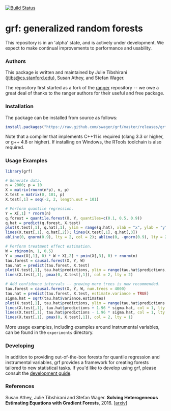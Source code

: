[![Build Status](https://travis-ci.org/swager/grf.svg?branch=master)](https://travis-ci.org/swager/grf)

# grf: generalized random forests

This repository is in an 'alpha' state, and is actively under development. We expect to make continual improvements to performance and usability.

### Authors

This package is written and maintained by Julie Tibshirani (jtibs@cs.stanford.edu), Susan Athey, and Stefan Wager.

The repository first started as a fork of the [ranger](https://github.com/imbs-hl/ranger) repository -- we owe a great deal of thanks to the ranger authors for their useful and free package.

### Installation

The package can be installed from source as follows:

```R
install.packages("https://raw.github.com/swager/grf/master/releases/grf-alpha.tar.gz", repos = NULL, type = "source")
```

Note that a compiler that implements C++11 is required (clang 3.3 or higher, or g++ 4.8 or higher). If installing on Windows, the RTools toolchain is also required.

### Usage Examples

```R
library(grf)

# Generate data.
n = 2000; p = 10
X = matrix(rnorm(n*p), n, p)
X.test = matrix(0, 101, p)
X.test[,1] = seq(-2, 2, length.out = 101)

# Perform quantile regression.
Y = X[,1] * rnorm(n)
q.forest = quantile.forest(X, Y, quantiles=c(0.1, 0.5, 0.9))
q.hat = predict(q.forest, X.test)
plot(X.test[,1], q.hat[,1], ylim = range(q.hat), xlab = "x", ylab = "y", type = "l")
lines(X.test[,1], q.hat[,2]); lines(X.test[,1], q.hat[,3])
abline(0, qnorm(0.9), lty = 2, col = 2); abline(0, -qnorm(0.9), lty = 2, col = 2)

# Perform treatment effect estimation.
W = rbinom(n, 1, 0.5)
Y = pmax(X[,1], 0) * W + X[,2] + pmin(X[,3], 0) + rnorm(n)
tau.forest = causal.forest(X, Y, W)
tau.hat = predict(tau.forest, X.test)
plot(X.test[,1], tau.hat$predictions, ylim = range(tau.hat$predictions, 0, 2), xlab = "x", ylab = "tau", type = "l")
lines(X.test[,1], pmax(0, X.test[,1]), col = 2, lty = 2)

# Add confidence intervals -- growing more trees is now recommended.
tau.forest = causal.forest(X, Y, W, num.trees = 4000)
tau.hat = predict(tau.forest, X.test, estimate.variance = TRUE)
sigma.hat = sqrt(tau.hat$variance.estimates)
plot(X.test[,1], tau.hat$predictions, ylim = range(tau.hat$predictions + 1.96 * sigma.hat, tau.hat$predictions - 1.96 * sigma.hat, 0, 2), xlab = "x", ylab = "tau", type = "l")
lines(X.test[,1], tau.hat$predictions + 1.96 * sigma.hat, col = 1, lty = 2)
lines(X.test[,1], tau.hat$predictions - 1.96 * sigma.hat, col = 1, lty = 2)
lines(X.test[,1], pmax(0, X.test[,1]), col = 2, lty = 1)
```

More usage examples, including examples around instrumental variables, can be found in the `experiments` directory.

### Developing

In addition to providing out-of-the-box forests for quantile regression and instrumental variables, grf provides a framework for creating forests tailored to new statistical tasks. If you'd like to develop using grf, please consult the [development guide](DEVELOPING.md).

### References

Susan Athey, Julie Tibshirani and Stefan Wager.
<b>Solving Heterogeneous Estimating Equations with Gradient Forests</b>, 2016.
[<a href="https://arxiv.org/abs/1610.01271">arxiv</a>]
